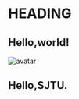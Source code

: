 # HEADING

## Hello,world!

![avatar](https://image.baidu.com/search/detail?ct=503316480&z=0&ipn=d&word=doge&step_word=&hs=0&pn=1&spn=0&di=89870&pi=0&rn=1&tn=baiduimagedetail&is=0%2C0&istype=0&ie=utf-8&oe=utf-8&in=&cl=2&lm=-1&st=undefined&cs=884112375%2C589185864&os=1782589810%2C900861657&simid=3330331264%2C54479698&adpicid=0&lpn=0&ln=1518&fr=&fmq=1616584541129_R&fm=&ic=undefined&s=undefined&hd=undefined&latest=undefined&copyright=undefined&se=&sme=&tab=0&width=undefined&height=undefined&face=undefined&ist=&jit=&cg=&bdtype=0&oriquery=&objurl=https%3A%2F%2Fgimg2.baidu.com%2Fimage_search%2Fsrc%3Dhttp%3A%2F%2F5b0988e595225.cdn.sohucs.com%2Fimages%2F20171019%2F3dac57b573c2453ea82dd81d59a818da.jpeg%26refer%3Dhttp%3A%2F%2F5b0988e595225.cdn.sohucs.com%26app%3D2002%26size%3Df9999%2C10000%26q%3Da80%26n%3D0%26g%3D0n%26fmt%3Djpeg%3Fsec%3D1619176543%26t%3D96a9e21b13cdd513c0b297cf55b88007&fromurl=ippr_z2C%24qAzdH3FAzdH3Fxtwx5x7j_z%26e3Bp7xt_z%26e3Bv54_z%26e3BvgAzdH3Fetjok-8nanb8adl80800b-8nanb8adl80800bcn0l_z%26e3Bip4s&gsm=2&rpstart=0&rpnum=0&islist=&querylist=&force=undefined)

## Hello,SJTU.

